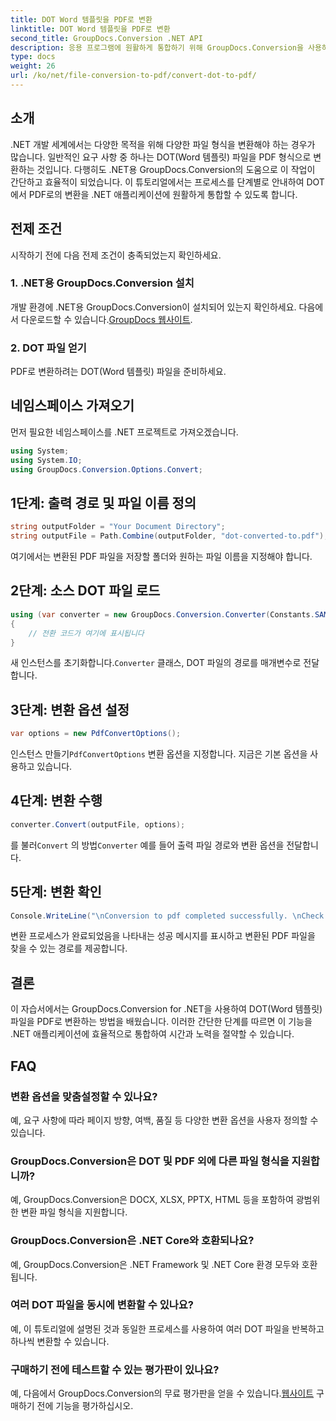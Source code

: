 ```yaml
---
title: DOT Word 템플릿을 PDF로 변환
linktitle: DOT Word 템플릿을 PDF로 변환
second_title: GroupDocs.Conversion .NET API
description: 응용 프로그램에 원활하게 통합하기 위해 GroupDocs.Conversion을 사용하여 .NET에서 DOT(Word 템플릿) 파일을 PDF로 쉽게 변환하는 방법을 알아보세요.
type: docs
weight: 26
url: /ko/net/file-conversion-to-pdf/convert-dot-to-pdf/
---
```

## 소개
.NET 개발 세계에서는 다양한 목적을 위해 다양한 파일 형식을 변환해야 하는 경우가 많습니다. 일반적인 요구 사항 중 하나는 DOT(Word 템플릿) 파일을 PDF 형식으로 변환하는 것입니다. 다행히도 .NET용 GroupDocs.Conversion의 도움으로 이 작업이 간단하고 효율적이 되었습니다. 이 튜토리얼에서는 프로세스를 단계별로 안내하여 DOT에서 PDF로의 변환을 .NET 애플리케이션에 원활하게 통합할 수 있도록 합니다.
## 전제 조건
시작하기 전에 다음 전제 조건이 충족되었는지 확인하세요.
### 1. .NET용 GroupDocs.Conversion 설치
 개발 환경에 .NET용 GroupDocs.Conversion이 설치되어 있는지 확인하세요. 다음에서 다운로드할 수 있습니다.[GroupDocs 웹사이트](https://releases.groupdocs.com/conversion/net/).
### 2. DOT 파일 얻기
PDF로 변환하려는 DOT(Word 템플릿) 파일을 준비하세요.

## 네임스페이스 가져오기
먼저 필요한 네임스페이스를 .NET 프로젝트로 가져오겠습니다.
```csharp
using System;
using System.IO;
using GroupDocs.Conversion.Options.Convert;
```
## 1단계: 출력 경로 및 파일 이름 정의
```csharp
string outputFolder = "Your Document Directory";
string outputFile = Path.Combine(outputFolder, "dot-converted-to.pdf");
```
여기에서는 변환된 PDF 파일을 저장할 폴더와 원하는 파일 이름을 지정해야 합니다.
## 2단계: 소스 DOT 파일 로드
```csharp
using (var converter = new GroupDocs.Conversion.Converter(Constants.SAMPLE_DOT))
{
    // 전환 코드가 여기에 표시됩니다
}
```
 새 인스턴스를 초기화합니다.`Converter` 클래스, DOT 파일의 경로를 매개변수로 전달합니다.
## 3단계: 변환 옵션 설정
```csharp
var options = new PdfConvertOptions();
```
 인스턴스 만들기`PdfConvertOptions` 변환 옵션을 지정합니다. 지금은 기본 옵션을 사용하고 있습니다.
## 4단계: 변환 수행
```csharp
converter.Convert(outputFile, options);
```
 를 불러`Convert` 의 방법`Converter` 예를 들어 출력 파일 경로와 변환 옵션을 전달합니다.
## 5단계: 변환 확인
```csharp
Console.WriteLine("\nConversion to pdf completed successfully. \nCheck output in {0}", outputFolder);
```
변환 프로세스가 완료되었음을 나타내는 성공 메시지를 표시하고 변환된 PDF 파일을 찾을 수 있는 경로를 제공합니다.

## 결론
이 자습서에서는 GroupDocs.Conversion for .NET을 사용하여 DOT(Word 템플릿) 파일을 PDF로 변환하는 방법을 배웠습니다. 이러한 간단한 단계를 따르면 이 기능을 .NET 애플리케이션에 효율적으로 통합하여 시간과 노력을 절약할 수 있습니다.
## FAQ
### 변환 옵션을 맞춤설정할 수 있나요?
예, 요구 사항에 따라 페이지 방향, 여백, 품질 등 다양한 변환 옵션을 사용자 정의할 수 있습니다.
### GroupDocs.Conversion은 DOT 및 PDF 외에 다른 파일 형식을 지원합니까?
예, GroupDocs.Conversion은 DOCX, XLSX, PPTX, HTML 등을 포함하여 광범위한 변환 파일 형식을 지원합니다.
### GroupDocs.Conversion은 .NET Core와 호환되나요?
예, GroupDocs.Conversion은 .NET Framework 및 .NET Core 환경 모두와 호환됩니다.
### 여러 DOT 파일을 동시에 변환할 수 있나요?
예, 이 튜토리얼에 설명된 것과 동일한 프로세스를 사용하여 여러 DOT 파일을 반복하고 하나씩 변환할 수 있습니다.
### 구매하기 전에 테스트할 수 있는 평가판이 있나요?
 예, 다음에서 GroupDocs.Conversion의 무료 평가판을 얻을 수 있습니다.[웹사이트](https://releases.groupdocs.com/) 구매하기 전에 기능을 평가하십시오.